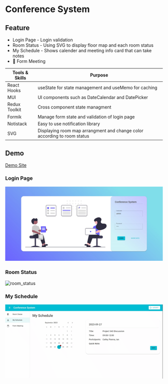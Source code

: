 # Conference System
## Feature
- Login Page - Login validation
- Room Status - Using SVG to display floor map and each room status
- My Schedule - Shows calender and meeting info card that can take notes
- :construction: Form Meeting

Tools & Skills | Purpose
--- | ---
React Hooks |	useState for state management and useMemo for caching
MUI | UI components such as DateCalendar and DatePicker
Redux Toolkit | Cross component state managment
Formik | Manage form state and validation of login page
Notistack | Easy to use notification library
SVG | Displaying room map arrangment and change color according to room status
## Demo
[Demo Site](https://conference-system.vercel.app/)
### Login Page
<img width="870" src="public/conferenc-system-login-page.png" alt="login_page">

### Room Status
![room_status](public/conference-system-room-status.gif)
### My Schedule
![my_schedule](public/conference-system-my-schedule.gif)
